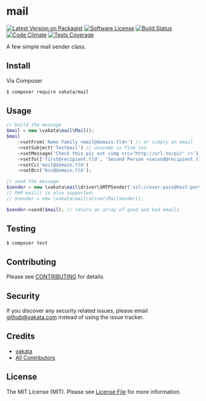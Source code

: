 # mail

[![Latest Version on Packagist][ico-version]][link-packagist]
[![Software License][ico-license]](LICENSE.md)
[![Build Status][ico-travis]][link-travis]
[![Code Climate][ico-cc]][link-cc]
[![Tests Coverage][ico-cc-coverage]][link-cc]

A few simple mail sender class.

## Install

Via Composer

``` bash
$ composer require vakata/mail
```

## Usage

``` php
// build the message
$mail = new \vakata\mail\Mail();
$mail
    ->setFrom('Name Family <mail@domain.tld>') // or simply an email
    ->setSubject('Testmail') // unicode is fine too
    ->setMessage('Check this pic out <img src="http://url.to/pic" />')
    ->setTo(['first@recipient.tld', 'Second Person <second@recipient.tld>'])
    ->setCc('mail@domain.tld')
    ->setBcc('bcc@domain.tld');

// send the message
$sender = new \vakata\mail\driver\SMTPSender('ssl://user:pass@host:port');
// PHP mail() is also supported:
// $sender = new \vakata\mail\driver\MailSender();

$sender->send($mail); // return an array of good and bad emails
```

## Testing

``` bash
$ composer test
```


## Contributing

Please see [CONTRIBUTING](CONTRIBUTING.md) for details.

## Security

If you discover any security related issues, please email github@vakata.com instead of using the issue tracker.

## Credits

- [vakata][link-author]
- [All Contributors][link-contributors]

## License

The MIT License (MIT). Please see [License File](LICENSE.md) for more information.

[ico-version]: https://img.shields.io/packagist/v/vakata/mail.svg?style=flat-square
[ico-license]: https://img.shields.io/badge/license-MIT-brightgreen.svg?style=flat-square
[ico-travis]: https://img.shields.io/travis/vakata/mail/master.svg?style=flat-square
[ico-scrutinizer]: https://img.shields.io/scrutinizer/coverage/g/vakata/mail.svg?style=flat-square
[ico-code-quality]: https://img.shields.io/scrutinizer/g/vakata/mail.svg?style=flat-square
[ico-downloads]: https://img.shields.io/packagist/dt/vakata/mail.svg?style=flat-square
[ico-cc]: https://img.shields.io/codeclimate/github/vakata/mail.svg?style=flat-square
[ico-cc-coverage]: https://img.shields.io/codeclimate/coverage/github/vakata/mail.svg?style=flat-square

[link-packagist]: https://packagist.org/packages/vakata/mail
[link-travis]: https://travis-ci.org/vakata/mail
[link-scrutinizer]: https://scrutinizer-ci.com/g/vakata/mail/code-structure
[link-code-quality]: https://scrutinizer-ci.com/g/vakata/mail
[link-downloads]: https://packagist.org/packages/vakata/mail
[link-author]: https://github.com/vakata
[link-contributors]: ../../contributors
[link-cc]: https://codeclimate.com/github/vakata/mail

